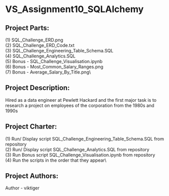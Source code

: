 # VS_Assignment10_SQLAlchemy

## **Project Parts:**
(1) SQL_Challenge_ERD.png\
(2) SQL_Challenge_ERD_Code.txt\
(3) SQL_Challenge_Engineering_Table_Schema.SQL\
(4) SQL_Challenge_Analytics.SQL\
(5) Bonus - SQL_Challenge_Visualisation.ipynb\
(6) Bonus - Most_Common_Salary_Ranges.png\
(7) Bonus - Average_Salary_By_Title.png\

## **Project Description:**
Hired as a data engineer at Pewlett Hackard and the first major task is to research a project on employees of the corporation from the 1980s and 1990s

## **Project Charter:**
(1) Run/ Display script SQL_Challenge_Engineering_Table_Schema.SQL from repository\
(2) Run/ Display script SQL_Challenge_Analytics.SQL from repository\
(3) Run Bonus script SQL_Challenge_Visualisation.ipynb from repository\
(4) Run the scripts in the order that they appear\

## **Project Authors:**
Author - viktiger
